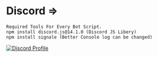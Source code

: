 



# Discord =>
```
Required Tools For Every Bot Script.
npm install discord.js@14.1.0 (Discord JS Libery)
npm install signale (Better Console log can be changed)
```
[![Discord Profile](https://discord.c99.nl/widget/theme-1/711712752246325343.png)](https://discord.com/users/483357154502377473)
